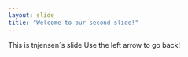 ```yaml
---
layout: slide
title: "Welcome to our second slide!"
---
```

This is tnjensen´s slide
Use the left arrow to go back!